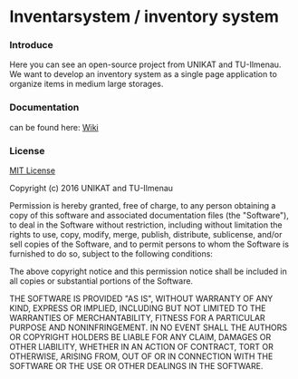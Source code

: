#  Inventarsystem / inventory system

### Introduce
Here you can see an open-source project from UNIKAT and TU-Ilmenau. We want to develop an inventory system as a single page application to organize items in medium large storages.

### Documentation
can be found here: [Wiki](https://github.com/Morenar/Inventarsystem/wiki)

### License
[MIT License](https://en.wikipedia.org/wiki/MIT_License)

Copyright (c) 2016 UNIKAT and TU-Ilmenau

Permission is hereby granted, free of charge, to any person obtaining a copy of this software and associated documentation files (the "Software"), to deal in the Software without restriction, including without limitation the rights to use, copy, modify, merge, publish, distribute, sublicense, and/or sell copies of the Software, and to permit persons to whom the Software is furnished to do so, subject to the following conditions:

The above copyright notice and this permission notice shall be included in all copies or substantial portions of the Software.

THE SOFTWARE IS PROVIDED "AS IS", WITHOUT WARRANTY OF ANY KIND, EXPRESS OR IMPLIED, INCLUDING BUT NOT LIMITED TO THE WARRANTIES OF MERCHANTABILITY, FITNESS FOR A PARTICULAR PURPOSE AND NONINFRINGEMENT. IN NO EVENT SHALL THE AUTHORS OR COPYRIGHT HOLDERS BE LIABLE FOR ANY CLAIM, DAMAGES OR OTHER LIABILITY, WHETHER IN AN ACTION OF CONTRACT, TORT OR OTHERWISE, ARISING FROM, OUT OF OR IN CONNECTION WITH THE SOFTWARE OR THE USE OR OTHER DEALINGS IN THE SOFTWARE.

